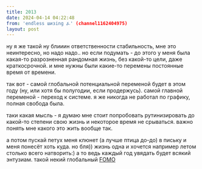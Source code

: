 ```yaml
---
title: 2013
date: 2024-04-14 04:22:48
from: 'endless шизing ⍼' (channel1162404975)
layout: post
---
```


ну я же такой ну блииин ответственности стабильность, мне это неинтересно, но надо надо.. 
но если подумать - до этого у меня была какая-то разрозненная рандомная жизнь, без какой-то цели, даже краткосрочной. и мне нужны были какие-то перемены постоянные время от времени.

так вот - самой глобальной потенциальной переменой будет в этом году (ну, или хотя бы полугодии, если продержусь). самой главной переменой - переход к системе. я же никогда не работал по графику, полная свобода была.

таки какая мысль - я думаю мне стоит попробовать рутинизировать до какой-то степени свою жизнь и некоторое время не срываться. важно понять мне какого это жить вообще так.

а потом пускай петух меня клюнет (а лучше птица до-до) в письку и меня понесёт хоть куда. но бля)) жизнь одна и хочется например летом столько всего натворить:)
а то ведь каждый год увядать будет всякий энтузиам.
такой некий глобальный [FOMO](https://ru.m.wikipedia.org/wiki/%D0%91%D0%BE%D1%8F%D0%B7%D0%BD%D1%8C_%D0%BF%D1%80%D0%BE%D0%BF%D1%83%D1%81%D1%82%D0%B8%D1%82%D1%8C_%D0%B8%D0%BD%D1%82%D0%B5%D1%80%D0%B5%D1%81%D0%BD%D0%BE%D0%B5)

